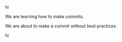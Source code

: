 hi

We are learning how to make commits.

We are about to make a commit without best practices.

hi
